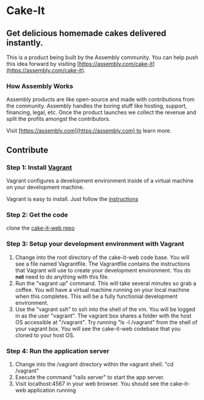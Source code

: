 # Cake-It

## Get delicious homemade cakes delivered instantly.

This is a product being built by the Assembly community. You can help push this idea forward by visiting [https://assembly.com/cake-it](https://assembly.com/cake-it).

### How Assembly Works

Assembly products are like open-source and made with contributions from the community. Assembly handles the boring stuff like hosting, support, financing, legal, etc. Once the product launches we collect the revenue and split the profits amongst the contributors.

Visit [https://assembly.com](https://assembly.com) to learn more.

## Contribute

### Step 1: Install [Vagrant](https://www.vagrantup.com/)

Vagrant configures a development environment inside of a virtual machine on your development machine. 

Vagrant is easy to install.  Just follow the [instructions](https://docs.vagrantup.com/v2/installation/index.html)

### Step 2: Get the code
 
clone the [cake-it-web repo](https://github.com/asm-products/cake-it-web)

### Step 3: Setup your development environment with Vagrant

1. Change into the root directory of the cake-it-web code base.  You will see a file named Vagrantfile.  The Vagrantfile contains the instructions that Vagrant will use to create your development environment.  You do **not** need to do anything with this file.
2. Run the "vagrant up" command.  This will take several minutes so grab a coffee.  You will have a virtual machine running on your local machine when this completes.  This will be a fully functionial development environment.
3. Use the "vagrant ssh" to ssh into the shell of the vm.  You will be logged in as the user "vagrant".  The vagrant box shares a folder with the host OS accessible at "/vagrant".  Try running "ls -l /vagrant" from the shell of your vagrant box.  You will see the cake-it-web codebase that you cloned to your host OS.

### Step 4: Run the application server

1. Change into the /vagrant directory within the vagrant shell.  "cd /vagrant"
2. Execute the command "rails server" to start the app server.
3. Visit localhost:4567 in your web browser.  You should see the cake-it-web application running
